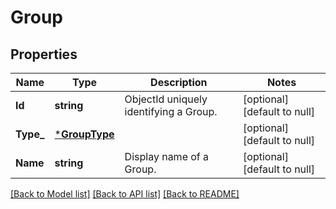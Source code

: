 # Group

## Properties
Name | Type | Description | Notes
------------ | ------------- | ------------- | -------------
**Id** | **string** | ObjectId uniquely identifying a Group. | [optional] [default to null]
**Type_** | [***GroupType**](GroupType.md) |  | [optional] [default to null]
**Name** | **string** | Display name of a Group. | [optional] [default to null]

[[Back to Model list]](../README.md#documentation-for-models) [[Back to API list]](../README.md#documentation-for-api-endpoints) [[Back to README]](../README.md)


